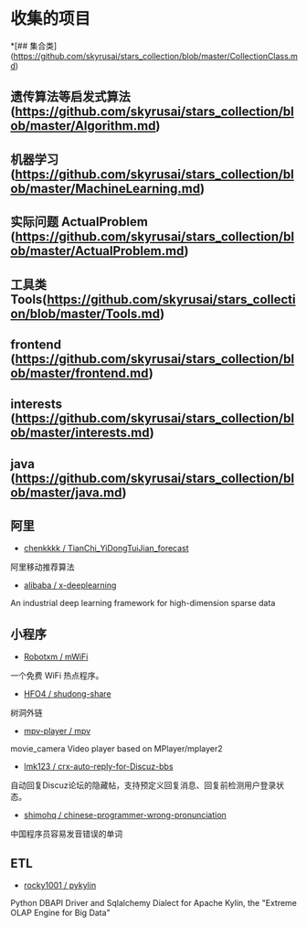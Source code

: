 # 收集的项目



*[## 集合类] (https://github.com/skyrusai/stars_collection/blob/master/CollectionClass.md)

## 遗传算法等启发式算法(https://github.com/skyrusai/stars_collection/blob/master/Algorithm.md)

## 机器学习(https://github.com/skyrusai/stars_collection/blob/master/MachineLearning.md)

## 实际问题 ActualProblem (https://github.com/skyrusai/stars_collection/blob/master/ActualProblem.md)

## 工具类 Tools(https://github.com/skyrusai/stars_collection/blob/master/Tools.md)

## frontend (https://github.com/skyrusai/stars_collection/blob/master/frontend.md)

## interests (https://github.com/skyrusai/stars_collection/blob/master/interests.md)

## java (https://github.com/skyrusai/stars_collection/blob/master/java.md)

## 阿里

* [chenkkkk / TianChi_YiDongTuiJian_forecast](https://github.com/chenkkkk/TianChi_YiDongTuiJian_forecast)

阿里移动推荐算法

* [alibaba / x-deeplearning](https://github.com/alibaba/x-deeplearning)

An industrial deep learning framework for high-dimension sparse data






 



## 小程序

* [Robotxm / mWiFi](https://github.com/Robotxm/mWiFi)

一个免费 WiFi 热点程序。

* [HFO4 / shudong-share](https://github.com/HFO4/shudong-share)

树洞外链

* [mpv-player / mpv](https://github.com/mpv-player/mpv)

movie_camera Video player based on MPlayer/mplayer2
 



* [lmk123 / crx-auto-reply-for-Discuz-bbs](https://github.com/lmk123/crx-auto-reply-for-Discuz-bbs)

自动回复Discuz论坛的隐藏帖，支持预定义回复消息、回复前检测用户登录状态。

* [shimohq / chinese-programmer-wrong-pronunciation](https://github.com/shimohq/chinese-programmer-wrong-pronunciation)

中国程序员容易发音错误的单词









## ETL 

* [rocky1001 / pykylin](https://github.com/rocky1001/pykylin)

Python DBAPI Driver and Sqlalchemy Dialect for Apache Kylin, the "Extreme OLAP Engine for Big Data"




